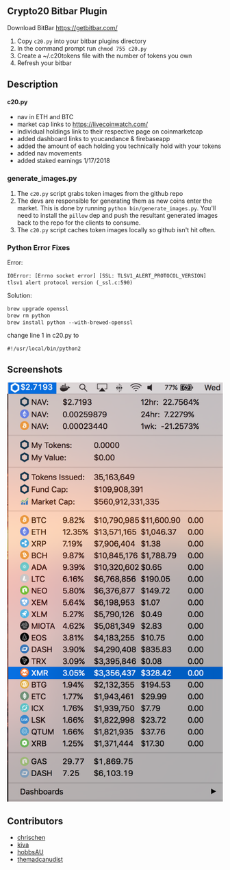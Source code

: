 Crypto20 Bitbar Plugin
---

Download BitBar https://getbitbar.com/

1. Copy `c20.py` into your bitbar plugins directory
2. In the command prompt run ```chmod 755 c20.py```
3. Create a ~/.c20tokens file with the number of tokens you own
4. Refresh your bitbar

Description
--- 
#### c20.py
* nav in ETH and BTC
* market cap links to https://livecoinwatch.com/
* individual holdings link to their respective page on coinmarketcap
* added dashboard links to youcandance & firebaseapp
* added the amount of each holding you technically hold with your tokens
* added nav movements
* added staked earnings 1/17/2018

### generate_images.py
1. The `c20.py` script grabs token images from the github repo
2. The devs are responsible for generating them as new coins enter the market. This is done by running `python bin/generate_images.py`. You'll need to install the `pillow` dep and push the resultant generated images back to the repo for the clients to consume.
3. The `c20.py` script caches token images locally so github isn't hit often.

### Python Error Fixes

Error:
```
IOError: [Errno socket error] [SSL: TLSV1_ALERT_PROTOCOL_VERSION] tlsv1 alert protocol version (_ssl.c:590)
``` 

Solution:
```
brew upgrade openssl
brew rm python
brew install python --with-brewed-openssl
```

change line 1 in c20.py to
```
#!/usr/local/bin/python2
```

Screenshots
---
![chris](https://raw.githubusercontent.com/cchen408/bitbar-c20/master/screenshots/chris.png)

Contributors
---
* [chrischen](https://github.com/cchen408)
* [kiva](https://github.com/michaelwookey)
* [hobbsAU](https://github.com/hobbsAU)
* [themadcanudist](https://github.com/themadcanudist)
